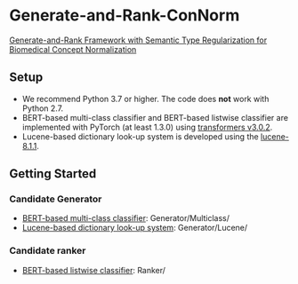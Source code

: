 # Generate-and-Rank-ConNorm
 [Generate-and-Rank Framework with Semantic Type Regularization for Biomedical Concept Normalization](https://www.aclweb.org/anthology/2020.acl-main.748/)

## Setup
* We recommend Python 3.7 or higher. The code does **not** work with Python 2.7.
* BERT-based multi-class classifier and BERT-based listwise classifier
  are implemented with PyTorch (at least 1.3.0) using [transformers v3.0.2](https://github.com/huggingface/transformers).
* Lucene-based dictionary look-up system is developed using the [lucene-8.1.1](https://lucene.apache.org/).

## Getting Started

### Candidate Generator
* [BERT-based multi-class classifier](https://github.com/dongfang91/Generate-and-Rank-ConNorm/tree/master/Generator/Multiclass): Generator/Multiclass/
* [Lucene-based dictionary look-up system](https://github.com/dongfang91/Generate-and-Rank-ConNorm/tree/master/Generator/Lucene): Generator/Lucene/

### Candidate ranker
* [BERT-based listwise classifier](https://github.com/dongfang91/Generate-and-Rank-ConNorm/tree/master/Ranker): Ranker/